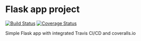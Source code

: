# Flask app project
[![Build Status](https://travis-ci.com/pavlomarii/EPAM_Python_Final_Project.svg?branch=master)](https://travis-ci.com/pavlomarii/EPAM_Python_Final_Project)
[![Coverage Status](https://coveralls.io/repos/github/pavlomarii/EPAM_Python_Final_Project/badge.svg?branch=master)](https://coveralls.io/github/pavlomarii/EPAM_Python_Final_Project?branch=master)

Simple Flask app with integrated Travis CI/CD and coveralls.io
